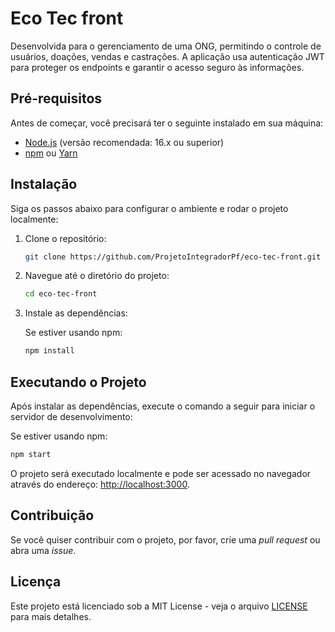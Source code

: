 
# Eco Tec front

Desenvolvida para o gerenciamento de uma ONG, permitindo o controle de usuários, doações, vendas e castrações. A aplicação usa autenticação JWT para proteger os endpoints e garantir o acesso seguro às informações.

## Pré-requisitos

Antes de começar, você precisará ter o seguinte instalado em sua máquina:

- [Node.js](https://nodejs.org/) (versão recomendada: 16.x ou superior)
- [npm](https://www.npmjs.com/) ou [Yarn](https://yarnpkg.com/)

## Instalação

Siga os passos abaixo para configurar o ambiente e rodar o projeto localmente:

1. Clone o repositório:

   ```bash
   git clone https://github.com/ProjetoIntegradorPf/eco-tec-front.git
   ```

2. Navegue até o diretório do projeto:

   ```bash
   cd eco-tec-front
   ```

3. Instale as dependências:

   Se estiver usando npm:

   ```bash
   npm install
   ```

## Executando o Projeto

Após instalar as dependências, execute o comando a seguir para iniciar o servidor de desenvolvimento:

Se estiver usando npm:

```bash
npm start
```

O projeto será executado localmente e pode ser acessado no navegador através do endereço: [http://localhost:3000](http://localhost:3000).

## Contribuição

Se você quiser contribuir com o projeto, por favor, crie uma *pull request* ou abra uma *issue*.

## Licença

Este projeto está licenciado sob a MIT License - veja o arquivo [LICENSE](LICENSE) para mais detalhes.

